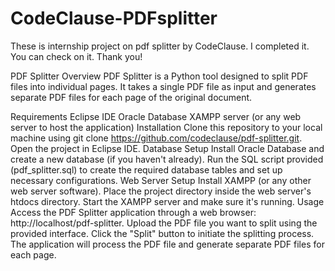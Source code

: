# CodeClause-PDFsplitter
These is internship project on pdf splitter by CodeClause. I completed it. You can check on it. Thank you!

PDF Splitter
Overview
PDF Splitter is a Python tool designed to split PDF files into individual pages. It takes a single PDF file as input and generates separate PDF files for each page of the original document.

Requirements
Eclipse IDE
Oracle Database
XAMPP server (or any web server to host the application)
Installation
Clone this repository to your local machine using git clone https://github.com/codeclause/pdf-splitter.git.
Open the project in Eclipse IDE.
Database Setup
Install Oracle Database and create a new database (if you haven't already).
Run the SQL script provided (pdf_splitter.sql) to create the required database tables and set up necessary configurations.
Web Server Setup
Install XAMPP (or any other web server software).
Place the project directory inside the web server's htdocs directory.
Start the XAMPP server and make sure it's running.
Usage
Access the PDF Splitter application through a web browser: http://localhost/pdf-splitter.
Upload the PDF file you want to split using the provided interface.
Click the "Split" button to initiate the splitting process.
The application will process the PDF file and generate separate PDF files for each page.
